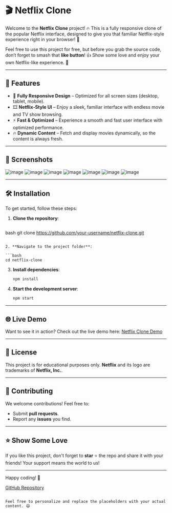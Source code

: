 # 🎬 Netflix Clone

Welcome to the **Netflix Clone** project! 🔥 This is a fully responsive clone of the popular Netflix interface, designed to give you that familiar Netflix-style experience right in your browser! 🚀

Feel free to use this project for free, but before you grab the source code, don’t forget to smash that **like button**! 👍 Show some love and enjoy your own Netflix-like experience. 🚀

---

## 🚀 Features

- 📱 **Fully Responsive Design** – Optimized for all screen sizes (desktop, tablet, mobile).
- 🎞️ **Netflix-Style UI** – Enjoy a sleek, familiar interface with endless movie and TV show browsing.
- ⚡ **Fast & Optimized** – Experience a smooth and fast user interface with optimized performance.
- 🔥 **Dynamic Content** – Fetch and display movies dynamically, so the content is always fresh.
  
---

## 📸 Screenshots

![image](https://github.com/user-attachments/assets/aef2ba40-af4e-4e65-9f7e-c112bd1c4a6b)
![image](https://github.com/user-attachments/assets/80e3f6a2-b2ec-45f7-a34a-d0ca56590b83)
![image](https://github.com/user-attachments/assets/bac8b83a-e4be-402d-be36-67573896dab7)
![image](https://github.com/user-attachments/assets/6fa0b8b2-4e35-4e72-9b49-d1cf109c1b8b)
![image](https://github.com/user-attachments/assets/453234ef-9010-4bbc-a305-e3779eea9829)
![image](https://github.com/user-attachments/assets/d2912964-c94d-4322-a19d-f762c28bd62b)
![image](https://github.com/user-attachments/assets/df21aa66-313b-4131-8cd7-2db47b86467b)

---

## 🛠️ Installation

To get started, follow these steps:

1. **Clone the repository**:

   ```
bash
   git clone https://github.com/your-username/netflix-clone.git
   ```

2. **Navigate to the project folder**:

   ```bash
   cd netflix-clone
   ```

3. **Install dependencies**:

   ```bash
   npm install
   ```

4. **Start the development server**:

   ```bash
   npm start
   ```

---

## 🌐 Live Demo

Want to see it in action? Check out the live demo here: [Netflix Clone Demo]()

---

## 📜 License

This project is for educational purposes only. **Netflix** and its logo are trademarks of **Netflix, Inc.**.

---

## 🤝 Contributing

We welcome contributions! Feel free to:

- Submit **pull requests**.
- Report any **issues** you find.

---

## ⭐ Show Some Love

If you like this project, don't forget to **star** ⭐ the repo and share it with your friends! Your support means the world to us!

---

Happy coding! 🚀

[GitHub Repository](https://github.com/v0Xd7n/Netflix-clone-.git)
```

Feel free to personalize and replace the placeholders with your actual content. 😄
